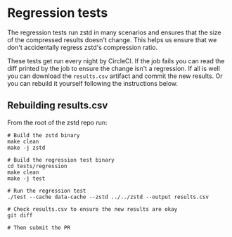 # Regression tests

The regression tests run zstd in many scenarios and ensures that the size of the
compressed results doesn't change. This helps us ensure that we don't
accidentally regress zstd's compression ratio.

These tests get run every night by CircleCI. If the job fails you can read the
diff printed by the job to ensure the change isn't a regression. If all is well
you can download the `results.csv` artifact and commit the new results. Or you
can rebuild it yourself following the instructions below.

## Rebuilding results.csv

From the root of the zstd repo run:

```
# Build the zstd binary
make clean
make -j zstd

# Build the regression test binary
cd tests/regression
make clean
make -j test

# Run the regression test
./test --cache data-cache --zstd ../../zstd --output results.csv

# Check results.csv to ensure the new results are okay
git diff

# Then submit the PR
```
